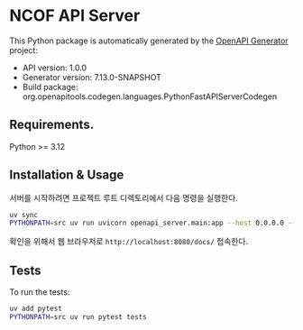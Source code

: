 # NCOF API Server

This Python package is automatically generated by the [OpenAPI Generator](https://openapi-generator.tech) project:

- API version: 1.0.0
- Generator version: 7.13.0-SNAPSHOT
- Build package: org.openapitools.codegen.languages.PythonFastAPIServerCodegen

## Requirements.

Python >= 3.12

## Installation & Usage

서버를 시작하려면 프로젝트 루트 디렉토리에서 다음 명령을 실행한다.

```bash
uv sync
PYTHONPATH=src uv run uvicorn openapi_server.main:app --host 0.0.0.0 --port 8080 --reload --log-config log_config.ini
```
확인을 위해서 웹 브라우저로 `http://localhost:8080/docs/` 접속한다.

## Tests

To run the tests:

```bash
uv add pytest
PYTHONPATH=src uv run pytest tests
```
